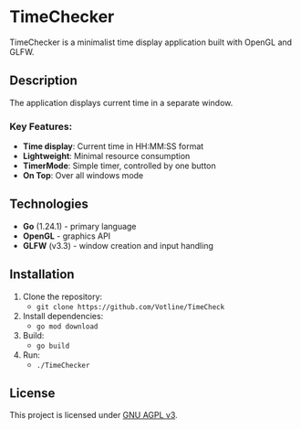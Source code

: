 # TimeChecker

TimeChecker is a minimalist time display application built with OpenGL and GLFW.

## Description

The application displays current time in a separate window.

### Key Features:
- **Time display**: Current time in HH:MM:SS format
- **Lightweight**: Minimal resource consumption
- **TimerMode**: Simple timer, controlled by one button
- **On Top**: Over all windows mode

## Technologies
- **Go** (1.24.1) - primary language
- **OpenGL** - graphics API
- **GLFW** (v3.3) - window creation and input handling

## Installation
1. Clone the repository:
   - `git clone https://github.com/Votline/TimeCheck`
2. Install dependencies:
   - `go mod download`
3. Build:
   - `go build`
4. Run:
   - `./TimeChecker`

## License
This project is licensed under [GNU AGPL v3](LICENSE).
